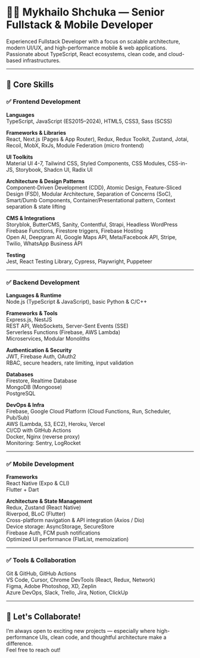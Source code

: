# 👨‍💻 Mykhailo Shchuka — Senior Fullstack & Mobile Developer

Experienced Fullstack Developer with a focus on scalable architecture, modern UI/UX, and high-performance mobile & web applications. Passionate about TypeScript, React ecosystems, clean code, and cloud-based infrastructures.

---

## 🧠 Core Skills

### ✅ Frontend Development

**Languages**  
TypeScript, JavaScript (ES2015–2024), HTML5, CSS3, Sass (SCSS)

**Frameworks & Libraries**  
React, Next.js (Pages & App Router), Redux, Redux Toolkit, Zustand, Jotai, Recoil, MobX, RxJs, Module Federation (micro frontend)

**UI Toolkits**  
Material UI 4-7, Tailwind CSS, Styled Components, CSS Modules, CSS-in-JS, Storybook, Shadcn UI, Radix UI

**Architecture & Design Patterns**  
Component-Driven Development (CDD), Atomic Design, Feature-Sliced Design (FSD), Modular Architecture, Separation of Concerns (SoC), Smart/Dumb Components, Container/Presentational pattern, Context separation & state lifting  

**CMS & Integrations**  
Storyblok, ButterCMS, Sanity, Contentful, Strapi, Headless WordPress  
Firebase Functions, Firestore triggers, Firebase Hosting  
Open AI, Deepgram AI, Google Maps API, Meta/Facebook API, Stripe, Twilio, WhatsApp Business API

**Testing**  
Jest, React Testing Library, Cypress, Playwright, Puppeteer

---

### ✅ Backend Development

**Languages & Runtime**  
Node.js (TypeScript & JavaScript), basic Python & C/C++

**Frameworks & Tools**  
Express.js, NestJS  
REST API, WebSockets, Server-Sent Events (SSE)  
Serverless Functions (Firebase, AWS Lambda)  
Microservices, Modular Monoliths

**Authentication & Security**  
JWT, Firebase Auth, OAuth2  
RBAC, secure headers, rate limiting, input validation

**Databases**  
Firestore, Realtime Database  
MongoDB (Mongoose)  
PostgreSQL

**DevOps & Infra**  
Firebase, Google Cloud Platform (Cloud Functions, Run, Scheduler, Pub/Sub)  
AWS (Lambda, S3, EC2), Heroku, Vercel  
CI/CD with GitHub Actions  
Docker, Nginx (reverse proxy)  
Monitoring: Sentry, LogRocket

---

### ✅ Mobile Development

**Frameworks**  
React Native (Expo & CLI)  
Flutter + Dart

**Architecture & State Management**  
Redux, Zustand (React Native)  
Riverpod, BLoC (Flutter)  
Cross-platform navigation & API integration (Axios / Dio)  
Device storage: AsyncStorage, SecureStore  
Firebase Auth, FCM push notifications  
Optimized UI performance (FlatList, memoization)

---

### ✅ Tools & Collaboration

Git & GitHub, GitHub Actions  
VS Code, Cursor, Chrome DevTools (React, Redux, Network)  
Figma, Adobe Photoshop, XD, Zeplin  
Azure DevOps, Slack, Trello, Jira, Notion, ClickUp  

---

## 💬 Let's Collaborate!

I’m always open to exciting new projects — especially where high-performance UIs, clean code, and thoughtful architecture make a difference.  
Feel free to reach out!
